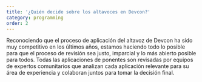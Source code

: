 ```yaml
---
title: '¿Quién decide sobre los altavoces en Devcon?'
category: programming
order: 2
---
```


Reconociendo que el proceso de aplicación del altavoz de Devcon ha sido muy competitivo en los últimos años, estamos haciendo todo lo posible para que el proceso de revisión sea justo, imparcial y lo más abierto posible para todos. Todas las aplicaciones de ponentes son revisadas por equipos de expertos comunitarios que analizan cada aplicación relevante para su área de experiencia y colaboran juntos para tomar la decisión final.
